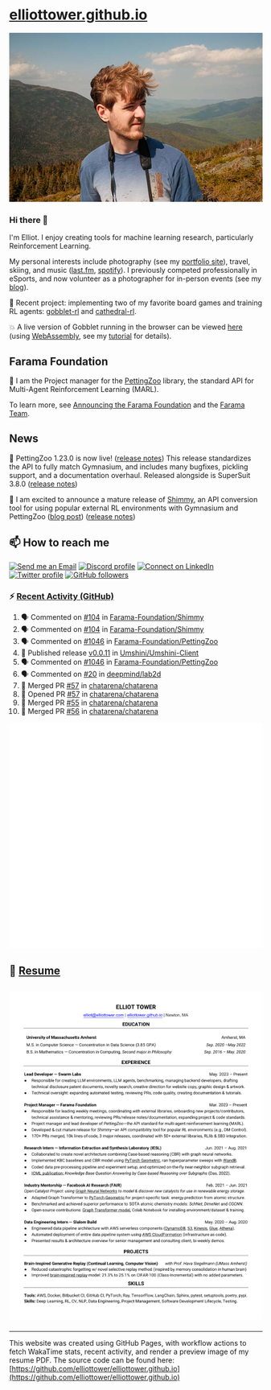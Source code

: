 # [elliottower.github.io](https://github.com/elliottower/elliottower.github.io)

[![A wild Elliot on Mt Washington](https://raw.githubusercontent.com/elliottower/elliottower.github.io/main/src/jpg/DSCF7539-600px.jpg?raw=true)](https://raw.githubusercontent.com/elliottower/elliottower.github.io/main/src/jpg/DSCF7539.jpg?raw=true)

### Hi there 👋

I'm Elliot. I enjoy creating tools for machine learning research, particularly Reinforcement Learning.

My personal interests include photography (see my [portfolio site](https://www.elliottower.com/)), travel, skiing, and music ([last.fm](https://www.last.fm/user/ajsdlfkwer), [spotify](https://open.spotify.com/user/12132818380)). I previously competed professionally in eSports, and now volunteer as a photographer for in-person events (see my [blog](https://www.elliottower.com/stories/?category=events)).

🤖 Recent project: implementing two of my favorite board games and training RL agents: [gobblet-rl](https://github.com/elliottower/gobblet-rl) and [cathedral-rl](https://github.com/elliottower/cathedral-rl). 

💥 A live version of Gobblet running in the browser can be viewed [here](https://elliottower.github.io/gobblet-rl/) (using [WebAssembly](https://webassembly.org/), see my [tutorial](https://github.com/elliottower/gobblet-rl/blob/main/tutorials/WebAssembly/web_assembly.md) for details).

## Farama Foundation

🚀 I am the Project manager for the [PettingZoo](https://github.com/Farama-Foundation/PettingZoo) library, the standard API for Multi-Agent Reinforcement Learning (MARL). 

To learn more, see [Announcing the Farama Foundation](https://farama.org/Announcing-The-Farama-Foundation) and the [Farama Team](https://farama.org/team).

## News

🎉 PettingZoo 1.23.0 is now live! ([release notes](https://github.com/Farama-Foundation/PettingZoo/releases/tag/1.23.0)) This release standardizes the API to fully match Gymnasium, and includes many bugfixes, pickling support, and a documentation overhaul. Released alongside is SuperSuit 3.8.0 ([release notes](https://github.com/Farama-Foundation/SuperSuit/releases/tag/3.8.0)) 

<!-- ![GitHub Release Date](https://img.shields.io/github/release-date/Farama-Foundation/PettingZoo) -->

🎉 I am excited to announce a mature release of [Shimmy](https://github.com/Farama-Foundation/Shimmy), an API conversion tool for using popular external RL environments with Gymnasium and PettingZoo ([blog post](https://farama.org/Announcing-Shimmy)) ([release notes](https://github.com/Farama-Foundation/Shimmy/releases/tag/v1.0.0)) 

## 📫 How to reach me

 [![Send me an Email](https://img.shields.io/badge/email-elliot%40elliottower.com-blue)](mailto:elliot@elliottower.com)
 [![Discord profile](https://img.shields.io/badge/Discord-7289DA?style=flat&logo=discord&logoColor=white)](https://discord.com/users/83091537923145728)
 [![Connect on LinkedIn](https://img.shields.io/badge/--linkedin?label=LinkedIn&logo=LinkedIn&style=social)](https://www.linkedin.com/in/elliot-tower)
 [![Twitter profile](https://img.shields.io/twitter/follow/elliottower?style=social)](https://twitter.com/ElliotTower/)
 [![GitHub followers](https://img.shields.io/github/followers/elliottower?style=social)](https://github.com/elliottower/)

### ⚡ [Recent Activity (GitHub)](https://github.com/elliottower)

<!--START_SECTION:activity-->
1. 🗣 Commented on [#104](https://github.com/Farama-Foundation/Shimmy/pull/104#issuecomment-1652048614) in [Farama-Foundation/Shimmy](https://github.com/Farama-Foundation/Shimmy)
2. 🗣 Commented on [#104](https://github.com/Farama-Foundation/Shimmy/pull/104#issuecomment-1652027510) in [Farama-Foundation/Shimmy](https://github.com/Farama-Foundation/Shimmy)
3. 🗣 Commented on [#1046](https://github.com/Farama-Foundation/PettingZoo/pull/1046#issuecomment-1650639983) in [Farama-Foundation/PettingZoo](https://github.com/Farama-Foundation/PettingZoo)
4. 🚀 Published release [v0.0.11](https://github.com/Umshini/Umshini-Client/releases/tag/v0.0.11) in [Umshini/Umshini-Client](https://github.com/Umshini/Umshini-Client)
5. 🗣 Commented on [#1046](https://github.com/Farama-Foundation/PettingZoo/pull/1046#issuecomment-1650321993) in [Farama-Foundation/PettingZoo](https://github.com/Farama-Foundation/PettingZoo)
6. 🗣 Commented on [#20](https://github.com/deepmind/lab2d/issues/20#issuecomment-1650231719) in [deepmind/lab2d](https://github.com/deepmind/lab2d)
7. 🎉 Merged PR [#57](https://github.com/chatarena/chatarena/pull/57) in [chatarena/chatarena](https://github.com/chatarena/chatarena)
8. 💪 Opened PR [#57](https://github.com/chatarena/chatarena/pull/57) in [chatarena/chatarena](https://github.com/chatarena/chatarena)
9. 🎉 Merged PR [#55](https://github.com/chatarena/chatarena/pull/55) in [chatarena/chatarena](https://github.com/chatarena/chatarena)
10. 🎉 Merged PR [#56](https://github.com/chatarena/chatarena/pull/56) in [chatarena/chatarena](https://github.com/chatarena/chatarena)
<!--END_SECTION:activity-->


<picture>
  <a href="https://metrics.lecoq.io/insights?user=elliottower">
   <img src="/github-metrics.svg" alt="Metrics">
  </a>
</picture>

## 📄 [Resume](https://elliottower.github.io/src/pdf/resume.pdf)

<!-- PDF-TO-MARKDOWN:START -->
![Page 1](src/png/page1.png "Page 1")
---
<!-- PDF-TO-MARKDOWN:END -->

----

This website was created using GitHub Pages, with workflow actions to fetch WakaTime stats, recent activity, and render a preview image of my resume PDF. The source code can be found here: [https://github.com/elliottower/elliottower.github.io](https://github.com/elliottower/elliottower.github.io)
